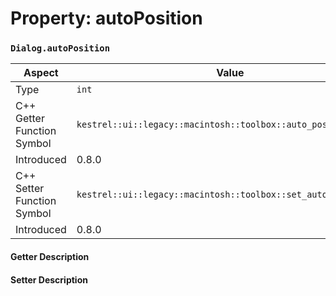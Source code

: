 
# Property: autoPosition
### `Dialog.autoPosition`

| Aspect | Value |
| --- | --- |
| Type | `int` |
| C++ Getter Function Symbol | `kestrel::ui::legacy::macintosh::toolbox::auto_position()` |
| Introduced | 0.8.0 |
| C++ Setter Function Symbol | `kestrel::ui::legacy::macintosh::toolbox::set_auto_position()` |
| Introduced | 0.8.0 |

#### Getter Description

#### Setter Description


